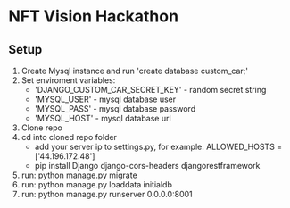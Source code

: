 # NFT Vision Hackathon



## Setup

1) Create Mysql instance and run 'create database custom_car;'
2) Set enviroment variables:
	- 'DJANGO_CUSTOM_CAR_SECRET_KEY' - random secret string 
	- 'MYSQL_USER' - mysql database user
	- 'MYSQL_PASS' - mysql database password
	- 'MYSQL_HOST' - mysql database url
3) Clone repo
4) cd into cloned repo folder
	- add your server ip to settings.py, for example: ALLOWED_HOSTS = ['44.196.172.48']
	- pip install Django django-cors-headers djangorestframework
5) run: python manage.py migrate
6) run: python manage.py loaddata initialdb
7) run: python manage.py runserver 0.0.0.0:8001

